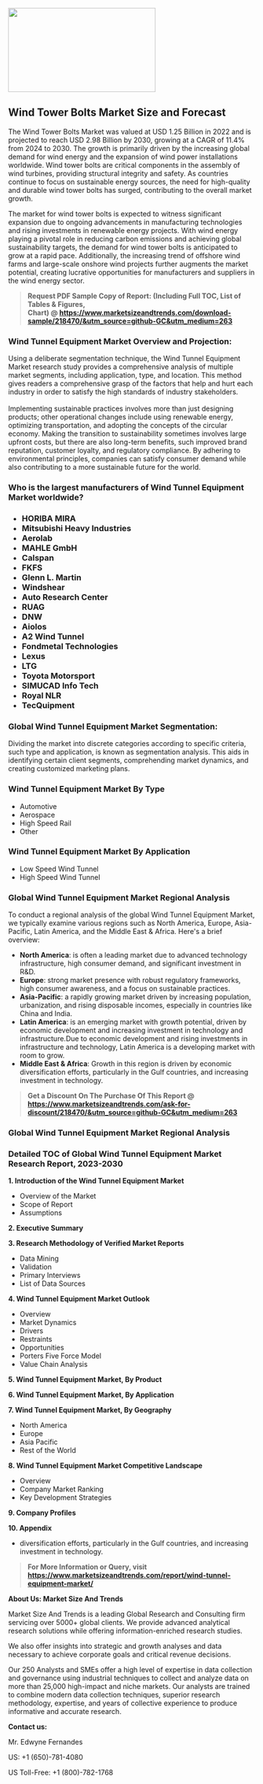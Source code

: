 <p><img class="alignnone size-medium wp-image-20088" src="https://ffe5etoiles.com/wp-content/uploads/2024/12/MST1-300x171.png" alt="" width="300" height="171" /></p><h2>Wind Tower Bolts Market Size and Forecast</h2><p>The Wind Tower Bolts Market was valued at USD 1.25 Billion in 2022 and is projected to reach USD 2.98 Billion by 2030, growing at a CAGR of 11.4% from 2024 to 2030. The growth is primarily driven by the increasing global demand for wind energy and the expansion of wind power installations worldwide. Wind tower bolts are critical components in the assembly of wind turbines, providing structural integrity and safety. As countries continue to focus on sustainable energy sources, the need for high-quality and durable wind tower bolts has surged, contributing to the overall market growth.</p><p>The market for wind tower bolts is expected to witness significant expansion due to ongoing advancements in manufacturing technologies and rising investments in renewable energy projects. With wind energy playing a pivotal role in reducing carbon emissions and achieving global sustainability targets, the demand for wind tower bolts is anticipated to grow at a rapid pace. Additionally, the increasing trend of offshore wind farms and large-scale onshore wind projects further augments the market potential, creating lucrative opportunities for manufacturers and suppliers in the wind energy sector.</p></p><blockquote id="" class=""><strong>Request PDF Sample Copy of Report: (Including Full TOC, List of Tables &amp; Figures, Chart)&nbsp;@&nbsp;<strong><a href="https://www.marketsizeandtrends.com/download-sample/218470/&utm_source=github-GC&utm_medium=263" target="_blank">https://www.marketsizeandtrends.com/download-sample/218470/&utm_source=github-GC&utm_medium=263</a></strong></strong></blockquote><h3 id="" class="">Wind Tunnel Equipment Market&nbsp;Overview and Projection:</h3><p id="" class="">Using a deliberate segmentation technique, the Wind Tunnel Equipment Market research study provides a comprehensive analysis of multiple market segments, including application, type, and location. This method gives readers a comprehensive grasp of the factors that help and hurt each industry in order to satisfy the high standards of industry stakeholders. <br /> <br />Implementing sustainable practices involves more than just designing products; other operational changes include using renewable energy, optimizing transportation, and adopting the concepts of the circular economy. Making the transition to sustainability sometimes involves large upfront costs, but there are also long-term benefits, such improved brand reputation, customer loyalty, and regulatory compliance. By adhering to environmental principles, companies can satisfy consumer demand while also contributing to a more sustainable future for the world.</p><h3 id="" class="">Who is the largest manufacturers of&nbsp;Wind Tunnel Equipment Market worldwide?</h3><h3 class=""><p><ul><li>HORIBA MIRA </li><li> Mitsubishi Heavy Industries </li><li> Aerolab </li><li> MAHLE GmbH </li><li> Calspan </li><li> FKFS </li><li> Glenn L. Martin </li><li> Windshear </li><li> Auto Research Center </li><li> RUAG </li><li> DNW </li><li> Aiolos </li><li> A2 Wind Tunnel </li><li> Fondmetal Technologies </li><li> Lexus </li><li> LTG </li><li> Toyota Motorsport </li><li> SIMUCAD Info Tech </li><li> Royal NLR </li><li> TecQuipment</li></ul></p></h3><h3 id="" class="">Global&nbsp;Wind Tunnel Equipment Market Segmentation:</h3><p id="" class="">Dividing the market into discrete categories according to specific criteria, such type and application, is known as segmentation analysis. This aids in identifying certain client segments, comprehending market dynamics, and creating customized marketing plans.</p><h3 id="" class="">Wind Tunnel Equipment Market&nbsp;By Type</h3><p><p><ul><li>Automotive</li><li> Aerospace</li><li> High Speed Rail</li><li> Other</p></li></ul></p></p><h3 id="" class="">Wind Tunnel Equipment Market&nbsp;By Application</h3><p class=""><p><ul><li>Low Speed Wind Tunnel</li><li> High Speed Wind Tunnel</li></ul></p></p><h3 id="" class="">Global Wind Tunnel Equipment Market Regional Analysis</h3><p id="" class="">To conduct a regional analysis of the global Wind Tunnel Equipment Market, we typically examine various regions such as North America, Europe, Asia-Pacific, Latin America, and the Middle East &amp; Africa. Here's a brief overview:</p><ul><li><strong>North America</strong>: is often a leading market due to advanced technology infrastructure, high consumer demand, and significant investment in R&amp;D.</li><li><strong>Europe</strong>: strong market presence with robust regulatory frameworks, high consumer awareness, and a focus on sustainable practices.</li><li><strong>Asia-Pacific</strong>: a rapidly growing market driven by increasing population, urbanization, and rising disposable incomes, especially in countries like China and India.</li><li><strong>Latin America</strong>: is an emerging market with growth potential, driven by economic development and increasing investment in technology and infrastructure.Due to economic development and rising investments in infrastructure and technology, Latin America is a developing market with room to grow.</li><li><strong>Middle East &amp; Africa</strong>: Growth in this region is driven by economic diversification efforts, particularly in the Gulf countries, and increasing investment in technology.</li></ul><blockquote id="" class=""><strong>Get a Discount On The Purchase Of This Report @ <strong><a href="https://www.marketsizeandtrends.com/ask-for-discount/218470/&utm_source=github-GC&utm_medium=263" target="_blank">https://www.marketsizeandtrends.com/ask-for-discount/218470/&utm_source=github-GC&utm_medium=263</a></strong></strong></blockquote><h3 id="" class="">Global Wind Tunnel Equipment Market Regional Analysis</h3><h3 id="" class="">Detailed TOC of Global Wind Tunnel Equipment Market Research Report, 2023-2030</h3><p id="" class=""><strong>1. Introduction of the Wind Tunnel Equipment Market</strong></p><ul><li>Overview of the Market</li><li>Scope of Report</li><li>Assumptions</li></ul><p id="" class=""><strong>2. Executive Summary</strong></p><p id="" class=""><strong>3. Research Methodology of Verified Market Reports</strong></p><ul><li>Data Mining</li><li>Validation</li><li>Primary Interviews</li><li>List of Data Sources</li></ul><p id="" class=""><strong>4. Wind Tunnel Equipment Market Outlook</strong></p><ul><li>Overview</li><li>Market Dynamics</li><li>Drivers</li><li>Restraints</li><li>Opportunities</li><li>Porters Five Force Model</li><li>Value Chain Analysis</li></ul><p id="" class=""><strong>5. Wind Tunnel Equipment Market, By Product</strong></p><p id="" class=""><strong>6. Wind Tunnel Equipment Market, By Application</strong></p><p id="" class=""><strong>7. Wind Tunnel Equipment Market, By Geography</strong></p><ul><li>North America</li><li>Europe</li><li>Asia Pacific</li><li>Rest of the World</li></ul><p id="" class=""><strong>8. Wind Tunnel Equipment Market Competitive Landscape</strong></p><ul><li>Overview</li><li>Company Market Ranking</li><li>Key Development Strategies</li></ul><p id="" class=""><strong>9. Company Profiles</strong></p><p id="" class=""><strong>10. Appendix</strong></p><ul><li>diversification efforts, particularly in the Gulf countries, and increasing investment in technology.</li></ul><blockquote id="" class=""><strong>For More Information or Query, visit <strong><strong><a href="https://www.marketsizeandtrends.com/report/wind-tunnel-equipment-market/" target="_blank">https://www.marketsizeandtrends.com/report/wind-tunnel-equipment-market/</a></strong></strong></strong></blockquote><p id="" class=""><strong>About Us: Market Size And Trends</strong></p><p id="" class="">Market Size And Trends is a leading Global Research and Consulting firm servicing over 5000+ global clients. We provide advanced analytical research solutions while offering information-enriched research studies.</p><p id="" class="">We also offer insights into strategic and growth analyses and data necessary to achieve corporate goals and critical revenue decisions.</p><p id="" class="">Our 250 Analysts and SMEs offer a high level of expertise in data collection and governance using industrial techniques to collect and analyze data on more than 25,000 high-impact and niche markets. Our analysts are trained to combine modern data collection techniques, superior research methodology, expertise, and years of collective experience to produce informative and accurate research.</p><p id="" class=""><strong>Contact us:</strong></p><p id="" class="">Mr. Edwyne Fernandes</p><p id="" class="">US: +1 (650)-781-4080</p><p id="" class="">US Toll-Free: +1 (800)-782-1768</p>
